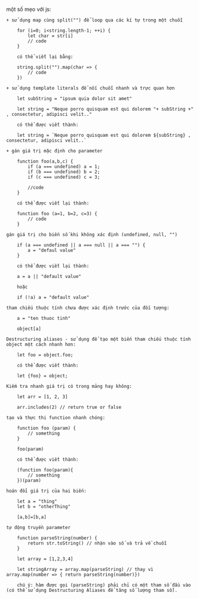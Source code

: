 một số mẹo với js: 

    + sử dụng map cùng split("") để loop qua các kí tự trong một chuỗi
    
        for (i=0; i<string.length-1; ++i) {
            let char = str[i]
            // code
        }   

        có thể viết lại bằng:
        
        string.split("").map(char => {
            // code
        })

    + sử dụng template literals để nối chuỗi nhanh và trực quan hơn

        let subString = "ipsum quia dolor sit amet"

        let string = "Neque porro quisquam est qui dolorem "+ subString +" , consectetur, adipisci velit.."

        có thể được viết thành:

        let string = `Neque porro quisquam est qui dolorem ${subString} , consectetur, adipisci velit..`

    + gán giá trị mặc định cho parameter 
        
        function foo(a,b,c) {
            if (a === undefined) a = 1;
            if (b === undefined) b = 2;
            if (c === undefined) c = 3;

            //code
        }    

        có thể được viết lại thành: 

        function foo (a=1, b=2, c=3) {
            // code 
        }

    gán giá trị cho biến số khi không xác định (undefined, null, "")

        if (a === undefined || a === null || a === "") {
            a = "defaul value"
        } 

        có thể được viết lại thành:   

        a = a || "default value" 

        hoặc 

        if (!a) a = "default value"

    tham chiếu thuộc tính chưa được xác định trước của đối tượng:
        
        a = "ten thuoc tinh"

        object[a] 

    Destructuring aliases - sử dụng để tạo một biến tham chiếu thuộc tính object một cách nhanh hơn:
        
        let foo = object.foo;

        có thể được viết thành:

        let {foo} = object;

    Kiếm tra nhanh giá trị có trong mảng hay không:
        
        let arr = [1, 2, 3]
        
        arr.includes(2) // return true or false

    tạo và thực thi function nhanh chóng:
        
        function foo (param) {
            // something
        }
        
        foo(param)

        có thể được viết thành:

        (function foo(param){
            // something
        })(param)

    hoán đổi giá trị của hai biến:
        
        let a = "thing"
        let b = "otherThing"

        [a,b]=[b,a]

    tự động truyền parameter

        function parseString(number) {
            return str.toString() // nhận vào số và trả về chuỗi
        }

        let array = [1,2,3,4]
    
        let stringArray = array.map(parseString) // thay vì array.map(number => { return parseString(number)}) 

        chú ý: hàm được gọi (parseString) phải chỉ có một tham số đầu vào (có thể sử dụng Destructuring Aliases để tăng số lượng tham số).
